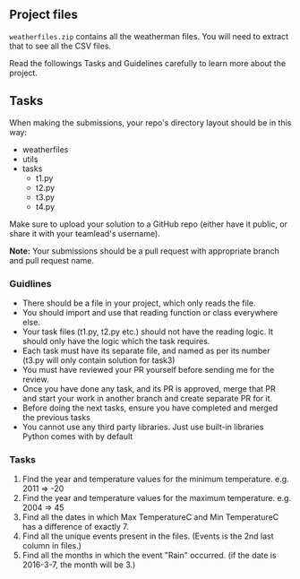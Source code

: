 ## Project files

`weatherfiles.zip` contains all the weatherman files. You will need to extract that to see all the CSV files.

Read the followings Tasks and Guidelines carefully to learn more about the project.

## Tasks

When making the submissions, your repo's directory layout should be in this way:

- weatherfiles
- utils
- tasks
    - t1.py
    - t2.py
    - t3.py
    - t4.py

Make sure to upload your solution to a GitHub repo (either have it public, or share it with your teamlead's username).

**Note:** Your submissions should be a pull request with appropriate branch and pull request name.


### Guidlines

- There should be a file in your project, which only reads the file.
- You should import and use that reading function or class everywhere else.
- Your task files (t1.py, t2.py etc.) should not have the reading logic. It should only have the logic which the task
  requires.
- Each task must have its separate file, and named as per its number (t3.py will only contain solution for task3)
- You must have reviewed your PR yourself before sending me for the review.
- Once you have done any task, and its PR is approved, merge that PR and start your work in another branch and create separate PR for it.
- Before doing the next tasks, ensure you have completed and merged the previous tasks
- You cannot use any third party libraries. Just use built-in libraries Python comes with by default
  

### Tasks

1. Find the year and temperature values for the minimum temperature. e.g. 2011 => -20
2. Find the year and temperature values for the maximum temperature. e.g. 2004 => 45
3. Find all the dates in which Max TemperatureC and Min TemperatureC has a difference of exactly 7.
4. Find all the unique events present in the files. (Events is the 2nd last column in files.)
5. Find all the months in which the event "Rain" occurred. (if the date is 2016-3-7, the month will be 3.)

